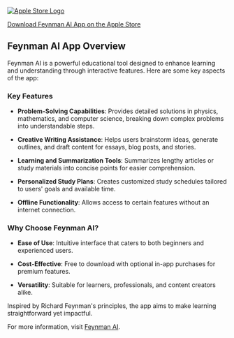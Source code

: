 [![Apple Store Logo](https://developer.apple.com/app-store/marketing/guidelines/images/badge-download-on-the-app-store.svg)](https://apps.apple.com/us/app/feynman-ai-note-summary-memo/id6738724586)

[Download Feynman AI App on the Apple Store](https://apps.apple.com/us/app/feynman-ai-note-summary-memo/id6738724586)

## Feynman AI App Overview

Feynman AI is a powerful educational tool designed to enhance learning and understanding through interactive features. Here are some key aspects of the app:

### Key Features

- **Problem-Solving Capabilities**: Provides detailed solutions in physics, mathematics, and computer science, breaking down complex problems into understandable steps.
  
- **Creative Writing Assistance**: Helps users brainstorm ideas, generate outlines, and draft content for essays, blog posts, and stories.

- **Learning and Summarization Tools**: Summarizes lengthy articles or study materials into concise points for easier comprehension.

- **Personalized Study Plans**: Creates customized study schedules tailored to users' goals and available time.

- **Offline Functionality**: Allows access to certain features without an internet connection.

### Why Choose Feynman AI?

- **Ease of Use**: Intuitive interface that caters to both beginners and experienced users.
  
- **Cost-Effective**: Free to download with optional in-app purchases for premium features.

- **Versatility**: Suitable for learners, professionals, and content creators alike.

Inspired by Richard Feynman's principles, the app aims to make learning straightforward yet impactful.

For more information, visit [Feynman AI](https://feynman-ai.com).
